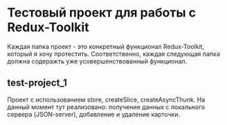 # Тестовый проект для работы с Redux-Toolkit

Каждая папка проект - это конкретный функционал Redux-Toolkit, который я хочу протестить. Соответственно, каждая следующая папка должна содеражть уже усовершенствованный функционал.

## test-project_1

Проект с использованием store, createSlice, createAsyncThunk.
На данный момент тут реализовано: получение данных с локального сервера (JSON-server), добавление и удаление карточки.
